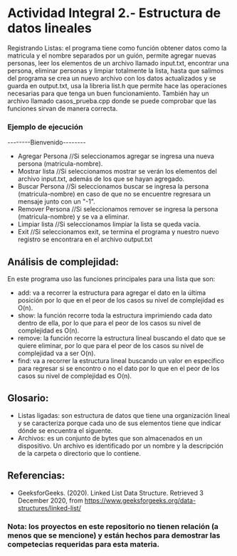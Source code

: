 # Actividad Integral 2.- Estructura de datos lineales
Registrando Listas: el programa tiene como función obtener datos como la matricula y el nombre separados por un guión, permite agregar nuevas personas, leer los elementos de un archivo llamado input.txt, encontrar una persona, eliminar personas y limpiar totalmente la lista, hasta que salimos del programa se crea un nuevo archivo con los datos actualizados y se guarda en output.txt, usa la libreria list.h que permite hace las operaciones necesarias para que tenga un buen funcionamiento.
También hay un archivo llamado casos_prueba.cpp donde se puede comprobar que las funciones sirvan de manera correcta.

### Ejemplo de ejecución
--------Bienvenido--------
- Agregar Persona   //Si seleccionamos agregar se ingresa una nueva persona (matricula-nombre).
- Mostrar lista     //Si seleccionamos mostrar se verán los elementos del archivo input.txt, además de los que se hayan agregado.
- Buscar Persona    //Si seleccionamos buscar se ingresa la persona (matricula-nombre) en caso de que no se encuentre regresara un mensaje junto con un "-1".
- Remover Persona   //Si seleccionamos remover se ingresa la persona (matricula-nombre) y se va a eliminar.    
- Limpiar lista     //Si seleccionamos limpiar la lista se queda vacia.
- Exit              //Si seleccionamos exit, se termina el programa y nuestro nuevo registro se encontrara en el archivo output.txt



## Análisis de complejidad: 
En este programa uso las funciones principales para una lista que son:
 - add: va a recorrer la estructura para agregar el dato en la última posición por lo que en el peor de los casos su nivel de complejidad es O(n).
 - show: la función recorre toda la estructura imprimiendo cada dato dentro de ella, por lo que para el peor de los casos su nivel de complejidad es O(n).
 - remove: la función recorre la estructura lineal buscando el dato que se quiere eliminar, por lo que para el peor de los casos su nivel de complejidad va a ser O(n).
 - find: va a recorrer la estructura lineal buscando un valor en específico para regresar si se encontro o no el dato por lo que en el peor de los casos su nivel de complejidad es O(n).

## Glosario:
 - Listas ligadas: son estructura de datos que tiene una organización lineal y se caracteriza porque cada uno de sus elementos tiene que indicar dónde se encuentra el siguente.
 - Archivos: es un conjunto de bytes que son almacenados en un dispositivo. Un archivo es identificado por un nombre y la descripción de la carpeta o directorio que lo contiene. 
 

## Referencias: 
 - GeeksforGeeks. (2020). Linked List Data Structure. Retrieved 3 December 2020, from https://www.geeksforgeeks.org/data-structures/linked-list/

### Nota: los proyectos en este repositorio no tienen relación (a menos que se mencione) y están hechos para demostrar las competecias requeridas para esta materia.
